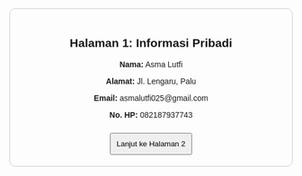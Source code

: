 <!DOCTYPE html>
<html lang="id">
<head>
    <meta charset="UTF-8">
    <meta name="viewport" content="width=device-width, initial-scale=1.0">
    <title>Biodata</title>
    <style>
        body { font-family: Arial, sans-serif; text-align: center; }
        .container { max-width: 600px; margin: auto; padding: 20px; border: 1px solid #ccc; border-radius: 10px; }
        .hidden { display: none; }
        button { margin-top: 10px; padding: 10px; cursor: pointer; }
    </style>
</head>
<body>
    <div class="container" id="page1">
        <h2>Halaman 1: Informasi Pribadi</h2>
        <p><strong>Nama:</strong> Asma Lutfi</p>
        <p><strong>Alamat:</strong> Jl. Lengaru, Palu</p>
        <p><strong>Email:</strong> asmalutfi025@gmail.com</p>
        <p><strong>No. HP:</strong> 082187937743</p>
        <button onclick="showPage(2)">Lanjut ke Halaman 2</button>
    </div>
</body>
</html>
